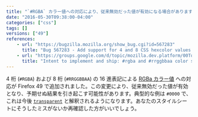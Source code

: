 ```yaml
---
title: "`#RGBA` カラー値への対応により、従来無効だった値が有効になる場合があります"
date: "2016-05-30T09:38:00-04:00"
categories: ["css"]
tags: []
versions: ["49"]
references:
    - url: "https://bugzilla.mozilla.org/show_bug.cgi?id=567283"
      title: "Bug 567283 - Add support for 4 and 8 CSS hexcolor values (#RRGGBBAA and #RGBA)"
    - url: "https://groups.google.com/d/topic/mozilla.dev.platform/00Tq2s58GwA/discussion"
      title: "Intent to implement and ship: #rgba and #rrggbbaa color syntax in CSS"
---
```

4 桁 (`#RGBA`) および 8 桁 (`#RRGGBBAA`) の 16 進表記による [RGBa カラー値](https://developer.mozilla.org/ja/docs/Web/CSS/color_value#rgba%28%29) への対応が Firefox 49 で追加されました。この変更により、従来無効だった値が有効となり、予期せぬ結果を引き起こす可能性があります。典型的な例は `#0000` で、これは今後 [`transparent`](https://developer.mozilla.org/ja/docs/Web/CSS/color_value#transparent_keyword) と解釈されるようになります。あなたのスタイルシートにそうしたミスがないか再確認した方がいいでしょう。
